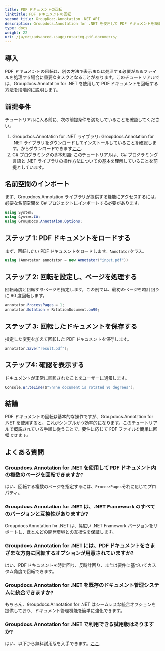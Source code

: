```yaml
---
title: PDF ドキュメントの回転
linktitle: PDF ドキュメントの回転
second_title: GroupDocs.Annotation .NET API
description: Groupdocs.Annotation for .NET を使用して PDF ドキュメントを簡単に回転する方法を学びます。文書管理の効率を向上させます。
type: docs
weight: 22
url: /ja/net/advanced-usage/rotating-pdf-documents/
---
```

## 導入
PDF ドキュメントの回転は、別の方法で表示または処理する必要があるファイルを処理する場合に重要なタスクとなることがあります。このチュートリアルでは、Groupdocs.Annotation for .NET を使用して PDF ドキュメントを回転する方法を段階的に説明します。
## 前提条件
チュートリアルに入る前に、次の前提条件を満たしていることを確認してください。
1.  Groupdocs.Annotation for .NET ライブラリ: Groupdocs.Annotation for .NET ライブラリをダウンロードしてインストールしていることを確認します。からダウンロードできます[ここ](https://releases.groupdocs.com/annotation/net/).
2. C# プログラミングの基本知識: このチュートリアルは、C# プログラミング言語と .NET ライブラリの操作方法についての基本を理解していることを前提としています。

## 名前空間のインポート
まず、Groupdocs.Annotation ライブラリが提供する機能にアクセスするには、必要な名前空間を C# プロジェクトにインポートする必要があります。
```csharp
using System;
using System.IO;
using GroupDocs.Annotation.Options;
```
## ステップ 1: PDF ドキュメントをロードする
まず、回転したい PDF ドキュメントをロードします。`Annotator`クラス。
```csharp
using (Annotator annotator = new Annotator("input.pdf"))
```
## ステップ 2: 回転を設定し、ページを処理する
回転角度と回転するページを指定します。この例では、最初のページを時計回りに 90 度回転します。
```csharp
annotator.ProcessPages = 1;
annotator.Rotation = RotationDocument.on90;
```
## ステップ 3: 回転したドキュメントを保存する
指定した変更を加えて回転した PDF ドキュメントを保存します。
```csharp
annotator.Save("result.pdf");
```
## ステップ4: 確認を表示する
ドキュメントが正常に回転されたことをユーザーに通知します。
```csharp
Console.WriteLine($"\nThe document is rotated 90 degrees");
```

## 結論
PDF ドキュメントの回転は基本的な操作ですが、Groupdocs.Annotation for .NET を使用すると、これがシンプルかつ効率的になります。このチュートリアルで概説されている手順に従うことで、要件に応じて PDF ファイルを簡単に回転できます。
## よくある質問
### Groupdocs.Annotation for .NET を使用して PDF ドキュメント内の複数のページを回転できますか?
はい、回転する複数のページを指定するには、`ProcessPages`それに応じてプロパティ。
### Groupdocs.Annotation for .NET は、.NET Framework のすべてのバージョンと互換性がありますか?
Groupdocs.Annotation for .NET は、幅広い .NET Framework バージョンをサポートし、ほとんどの開発環境との互換性を保証します。
### Groupdocs.Annotation for .NET には、PDF ドキュメントをさまざまな方向に回転するオプションが用意されていますか?
はい、PDF ドキュメントを時計回り、反時計回り、または要件に基づいてカスタム角度で回転できます。
### Groupdocs.Annotation for .NET を既存のドキュメント管理システムに統合できますか?
もちろん、Groupdocs.Annotation for .NET はシームレスな統合オプションを提供しており、ドキュメント管理機能を簡単に強化できます。
### Groupdocs.Annotation for .NET で利用できる試用版はありますか?
はい、以下から無料試用版を入手できます。[ここ](https://releases.groupdocs.com/).